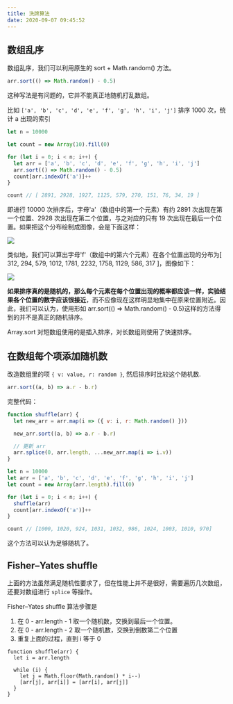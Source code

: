 ```yaml
---
title: 洗牌算法
date: 2020-09-07 09:45:52
---
```


## 数组乱序

数组乱序，我们可以利用原生的 sort + Math.random() 方法。

```js
arr.sort(() => Math.random() - 0.5)
```

这种写法是有问题的，它并不能真正地随机打乱数组。

比如 `['a', 'b', 'c', 'd', 'e', 'f', 'g', 'h', 'i', 'j']` 排序 1000 次，统计 a 出现的索引

```js
let n = 10000

let count = new Array(10).fill(0)

for (let i = 0; i < n; i++) {
  let arr = ['a', 'b', 'c', 'd', 'e', 'f', 'g', 'h', 'i', 'j']
  arr.sort(() => Math.random() - 0.5)
  count[arr.indexOf('a')]++
}

count // [ 2891, 2928, 1927, 1125, 579, 270, 151, 76, 34, 19 ]
```

即进行 10000 次排序后，字母'a'（数组中的第一个元素）有约 2891 次出现在第一个位置、2928 次出现在第二个位置，与之对应的只有 19 次出现在最后一个位置。如果把这个分布绘制成图像，会是下面这样：

![](https://gitee.com/alvin0216/cdn/raw/master/img/algorithm/others/shuffle1.png)

类似地，我们可以算出字母'f'（数组中的第六个元素）在各个位置出现的分布为[ 312, 294, 579, 1012, 1781, 2232, 1758, 1129, 586, 317 ]，图像如下：

![](https://gitee.com/alvin0216/cdn/raw/master/img/algorithm/others/shuffle2.png)

**如果排序真的是随机的，那么每个元素在每个位置出现的概率都应该一样，实验结果各个位置的数字应该很接近**，而不应像现在这样明显地集中在原来位置附近。因此，我们可以认为，使用形如 arr.sort(() => Math.random() - 0.5)这样的方法得到的并不是真正的随机排序。

Array.sort 对短数组使用的是插入排序，对长数组则使用了快速排序。

## 在数组每个项添加随机数

改造数组里的项 `{ v: value, r: random }`, 然后排序时比较这个随机数.

```js
arr.sort((a, b) => a.r - b.r)
```

完整代码：

```js
function shuffle(arr) {
  let new_arr = arr.map(i => ({ v: i, r: Math.random() }))

  new_arr.sort((a, b) => a.r - b.r)

  // 更新 arr
  arr.splice(0, arr.length, ...new_arr.map(i => i.v))
}

let n = 10000
let arr = ['a', 'b', 'c', 'd', 'e', 'f', 'g', 'h', 'i', 'j']
let count = new Array(arr.length).fill(0)

for (let i = 0; i < n; i++) {
  shuffle(arr)
  count[arr.indexOf('a')]++
}

count // [1000, 1020, 924, 1031, 1032, 986, 1024, 1003, 1010, 970]
```

这个方法可以认为足够随机了。

## Fisher–Yates shuffle

上面的方法虽然满足随机性要求了，但在性能上并不是很好，需要遍历几次数组，还要对数组进行 `splice` 等操作。

Fisher–Yates shuffle 算法步骤是

1. 在 0 - arr.length - 1 取一个随机数，交换到最后一个位置。
2. 在 0 - arr.length - 2 取一个随机数，交换到倒数第二个位置
3. 重复上面的过程，直到 i 等于 0

```JS
function shuffle(arr) {
  let i = arr.length

  while (i) {
    let j = Math.floor(Math.random() * i--)
    [arr[j], arr[i]] = [arr[i], arr[j]]
  }
}
```
